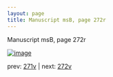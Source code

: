 ```yaml
---
layout: page
title: Manuscript msB, page 272r
---
```


Manuscript msB, page 272r

[![image](http://www.homermultitext.org/iipsrv?OBJ=IIP,1.0&FIF=/project/homer/pyramidal/deepzoom/hmt/vbbifolio/pending/vb_271v_272r.tif&WID=100&CVT=JPEG)](http://www.homermultitext.org/ict2/?urn=urn:cite2:hmt:vbbifolio.pending:vb_271v_272r)

prev:  [271v](../271v) | next:  [272v](../272v)

